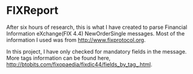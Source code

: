 FIXReport
=========

 After six hours of research, this is what I have created to parse Financial Information eXchange(FIX 4.4) 
 NewOrderSingle messages. Most of the information I used was from http://www.fixprotocol.org. 
 
 In this project, I have only checked for mandatory fields in the message. More tags information can be found
 here, http://btobits.com/fixopaedia/fixdic44/fields_by_tag_.html. 

